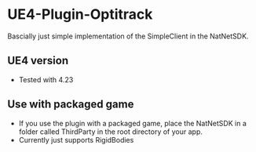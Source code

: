 # UE4-Plugin-Optitrack
Bascially just simple implementation of the SimpleClient in the NatNetSDK.

## UE4 version
* Tested with 4.23

## Use with packaged game
* If you use the plugin with a packaged game, place the NatNetSDK in a folder called ThirdParty in the root directory of your app.
* Currently just supports RigidBodies

